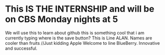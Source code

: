 # This IS THE INTERNSHIP and will be on CBS Monday nights at 5
We will use this to learn about github
this is something cool that i am currently typing where is the save button?
This is Line ALAN. Names are cooler than fruits //Just kidding Apple
Welcome to line BlueBerry. Innovative and successful. 
